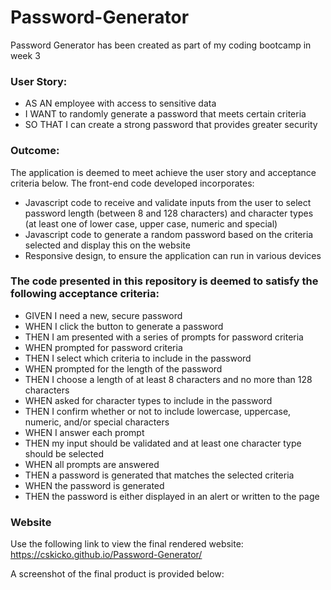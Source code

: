 # Password-Generator

Password Generator has been created as part of my coding bootcamp in week 3

### User Story:
- AS AN employee with access to sensitive data
- I WANT to randomly generate a password that meets certain criteria
- SO THAT I can create a strong password that provides greater security
  
### Outcome:
The application is deemed to meet achieve the user story and acceptance criteria below. The front-end code developed incorporates:
- Javascript code to receive and validate inputs from the user to select password length (between 8 and 128 characters) and character types (at least one of lower case, upper case, numeric and special) 
- Javascript code to generate a random password based on the criteria selected and display this on the website
- Responsive design, to ensure the application can run in various devices

### The code presented in this repository is deemed to satisfy the following acceptance criteria:
- GIVEN I need a new, secure password
- WHEN I click the button to generate a password
- THEN I am presented with a series of prompts for password criteria
- WHEN prompted for password criteria
- THEN I select which criteria to include in the password
- WHEN prompted for the length of the password
- THEN I choose a length of at least 8 characters and no more than 128 characters
- WHEN asked for character types to include in the password
- THEN I confirm whether or not to include lowercase, uppercase, numeric, and/or special characters
- WHEN I answer each prompt
- THEN my input should be validated and at least one character type should be selected
- WHEN all prompts are answered
- THEN a password is generated that matches the selected criteria
- WHEN the password is generated
- THEN the password is either displayed in an alert or written to the page

### Website
Use the following link to view the final rendered website:
https://cskicko.github.io/Password-Generator/

A screenshot of the final product is provided below:

